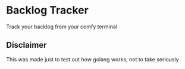 # Backlog Tracker

Track your backlog from your comfy terminal

## Disclaimer

This was made just to test out how golang works, not to take seriously
